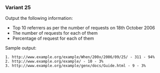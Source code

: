 ### Variant 25
Output the following information:

* Top 10 referrers as per the number of requests on 18th October 2006
* The number of requests for each of them
* Percentage of request for each of them

Sample output:
```
1. http://www.example.org/example/When/200x/2006/09/25/ - 311 - 94%
2. http://www.example.org/example/ - 10 - 3%
3. http://www.example.org/example/genx/docs/Guide.html - 9 - 3%
```
